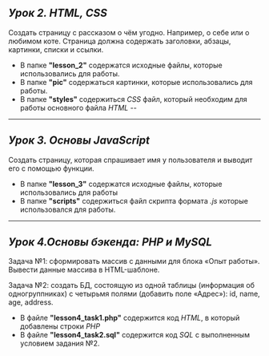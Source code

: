 ## *Урок 2. HTML, CSS*

Создать страницу с рассказом о чём угодно. Например, о себе или о любимом коте. Страница должна содержать заголовки, абзацы, картинки, списки и ссылки.

* В папке __"lesson_2"__ содержатся исходные файлы, которые использовались для работы.
* В папке __"pic"__ содержаться картинки, которые использовались для работы.
* В папке __"styles"__ содержиться *CSS* файл, который необходим для работы основного файла *HTML*
--
---

## *Урок 3. Основы JavaScript*

Создать страницу, которая спрашивает имя у пользователя и выводит его с помощью функции.

* В папке __"lesson_3"__ содержатся исходные файлы, которые использовались для работы
* В папке __"scripts"__ содержиться файл скрипта формата *.js* которые использовался для работы.

---

## *Урок 4.Основы бэкенда: PHP и MySQL*

Задача №1: сформировать массив с данными для блока «Опыт работы».
Вывести данные массива в HTML-шаблоне.

Задача №2: создать БД, состоящую из одной таблицы (информация об одногруппниках) с четырьмя полями (добавить поле «Адрес»): id, name, age, address.

* В файле __"lesson4_task1.php"__ содержится код *HTML*, в который добавлены строки *PHP*
* В файле __"lesson4_task2.sql"__ содержится код *SQL* с выполненным условием задания №2.

